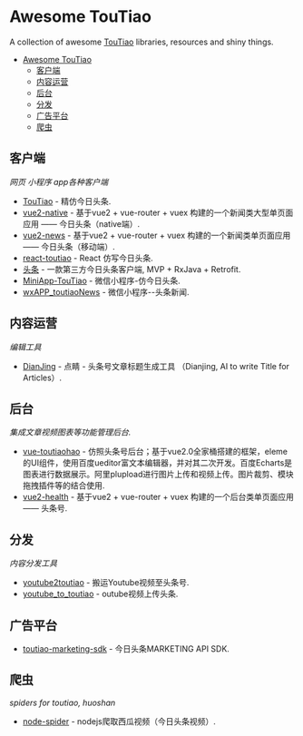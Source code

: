 # Awesome TouTiao

A collection of awesome [TouTiao](https://www.toutiao.com) libraries, resources and shiny things.

- [Awesome TouTiao](#awesome-toutiao)
  - [客户端](#%e5%ae%a2%e6%88%b7%e7%ab%af)
  - [内容运营](#%e5%86%85%e5%ae%b9%e8%bf%90%e8%90%a5)
  - [后台](#%e5%90%8e%e5%8f%b0)
  - [分发](#%e5%88%86%e5%8f%91)
  - [广告平台](#%e5%b9%bf%e5%91%8a%e5%b9%b3%e5%8f%b0)
  - [爬虫](#%e7%88%ac%e8%99%ab)

## 客户端

*网页 小程序 app各种客户端*

* [TouTiao](https://github.com/chaychan/TouTiao) - 精仿今日头条.
* [vue2-native](https://github.com/uncleLian/vue2-native) - 基于vue2 + vue-router + vuex 构建的一个新闻类大型单页面应用 —— 今日头条（native端）.
* [vue2-news](https://github.com/uncleLian/vue2-news) - 基于vue2 + vue-router + vuex 构建的一个新闻类单页面应用 —— 今日头条（移动端）.
* [react-toutiao](https://github.com/cd-dongzi/react-toutiao) - React 仿写今日头条.
* [头条](https://github.com/iMeiji/Toutiao) - 一款第三方今日头条客户端, MVP + RxJava + Retrofit.
* [MiniApp-TouTiao](https://github.com/CrazyCodes/MiniApp-TouTiao) - 微信小程序-仿今日头条.
* [wxAPP_toutiaoNews](https://github.com/KuangPF/wxAPP_toutiaoNews) - 微信小程序--头条新闻.

## 内容运营

*编辑工具*

* [DianJing](https://github.com/harveyaot/DianJing) - 点睛 - 头条号文章标题生成工具 （Dianjing, AI to write Title for Articles）.

## 后台

*集成文章视频图表等功能管理后台.*

* [vue-toutiaohao](https://github.com/lixingdecai/vue-toutiaohao) - 仿照头条号后台；基于vue2.0全家桶搭建的框架，eleme的UI组件，使用百度ueditor富文本编辑器，并对其二次开发。百度Echarts是图表进行数据展示。阿里plupload进行图片上传和视频上传。图片裁剪、模块拖拽插件等的结合使用.
* [vue2-health](https://github.com/uncleLian/vue2-health) - 基于vue2 + vue-router + vuex 构建的一个后台类单页面应用 —— 头条号.

## 分发

*内容分发工具*

* [youtube2toutiao](https://github.com/thehappymouse/youtube2toutiao) - 搬运Youtube视频至头条号.
* [youtube_to_toutiao](https://github.com/zhangya4548/youtube_to_toutiao) - outube视频上传头条.

## 广告平台

* [toutiao-marketing-sdk](https://github.com/rx-coder/toutiao-marketing-sdk) - 今日头条MARKETING API SDK.

## 爬虫

*spiders for toutiao, huoshan*

* [node-spider](https://github.com/jaxQin/node-spider) - nodejs爬取西瓜视频（今日头条视频）.
